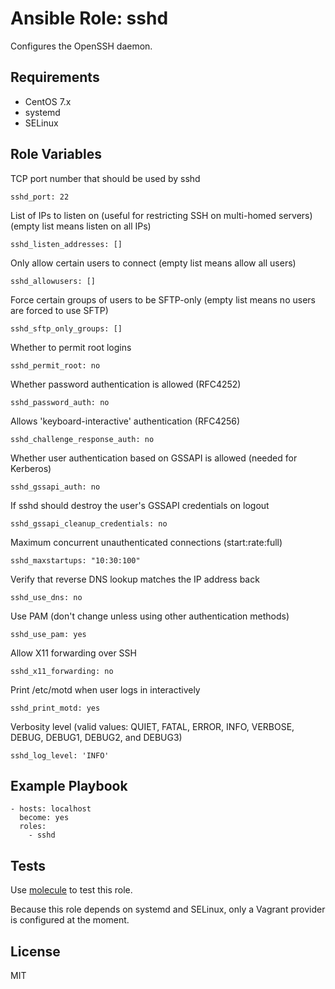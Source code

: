 Ansible Role: sshd
==================

Configures the OpenSSH daemon.


Requirements
------------

 * CentOS 7.x
 * systemd
 * SELinux


Role Variables
--------------

TCP port number that should be used by sshd

    sshd_port: 22

List of IPs to listen on (useful for restricting SSH on multi-homed servers) (empty list means listen on all IPs)

    sshd_listen_addresses: []

Only allow certain users to connect (empty list means allow all users)

    sshd_allowusers: []

Force certain groups of users to be SFTP-only (empty list means no users are forced to use SFTP)

    sshd_sftp_only_groups: []

Whether to permit root logins

    sshd_permit_root: no

Whether password authentication is allowed (RFC4252)

    sshd_password_auth: no

Allows 'keyboard-interactive' authentication (RFC4256)

    sshd_challenge_response_auth: no

Whether user authentication based on GSSAPI is allowed (needed for Kerberos)

    sshd_gssapi_auth: no

If sshd should destroy the user's GSSAPI credentials on logout

    sshd_gssapi_cleanup_credentials: no

Maximum concurrent unauthenticated connections (start:rate:full)

    sshd_maxstartups: "10:30:100"

Verify that reverse DNS lookup matches the IP address back

    sshd_use_dns: no

Use PAM (don't change unless using other authentication methods)

    sshd_use_pam: yes

Allow X11 forwarding over SSH

    sshd_x11_forwarding: no

Print /etc/motd when user logs in interactively

    sshd_print_motd: yes

Verbosity level (valid values: QUIET, FATAL, ERROR, INFO, VERBOSE, DEBUG, DEBUG1, DEBUG2, and DEBUG3)

    sshd_log_level: 'INFO'


Example Playbook
----------------

    - hosts: localhost
      become: yes
      roles:
        - sshd


Tests
-----

Use [molecule](https://github.com/metacloud/molecule) to test this role. 

Because this role depends on systemd and SELinux, only a Vagrant provider is configured at the moment.


License
-------

MIT
